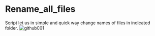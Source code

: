 # Rename_all_files
Script let us in simple and quick way change names of files in indicated folder.
![github001](https://user-images.githubusercontent.com/109043959/201526764-30bf5870-d6e7-4a9a-a9a2-9ba7ce81f672.JPG)


